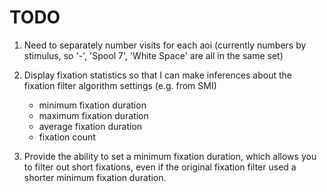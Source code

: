 # TODO

1. Need to separately number visits for each aoi (currently numbers by stimulus, so '-', 'Spool 7', 'White Space' are all in the same set)

2. Display fixation statistics so that I can make inferences about the fixation filter algorithm settings (e.g. from SMI)

   - minimum fixation duration
   - maximum fixation duration
   - average fixation duration
   - fixation count

3. Provide the ability to set a minimum fixation duration, which allows you to filter out short fixations, even if the original fixation filter used a shorter minimum fixation duration.
